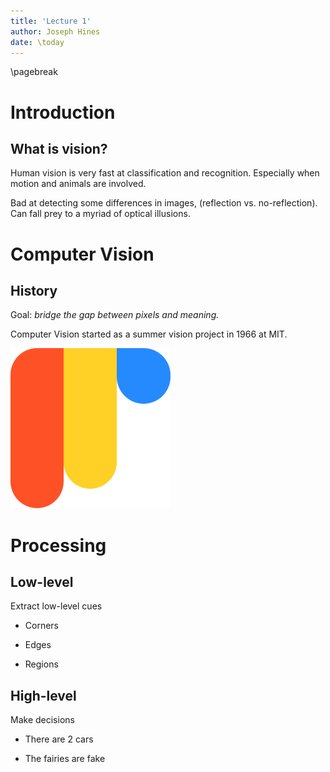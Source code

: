 ```yaml
---
title: 'Lecture 1'
author: Joseph Hines
date: \today
---
```


\pagebreak

# Introduction

## What is vision?

Human vision is very fast at classification and recognition.
Especially when motion and animals are involved.

Bad at detecting some differences in images, (reflection vs. no-reflection).
Can fall prey to a myriad of optical illusions.

# Computer Vision

## History

Goal: _bridge the gap between pixels and meaning._

Computer Vision started as a summer vision project in 1966 at MIT.

![image](logo.png)

# Processing

## Low-level

Extract low-level cues

- Corners

* Edges

- Regions

## High-level

Make decisions

- There are 2 cars

* The fairies are fake
